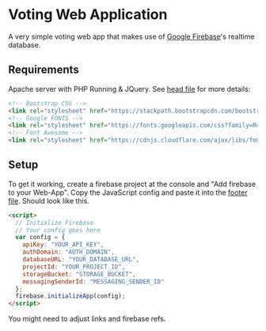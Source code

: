 # Voting Web Application
A very simple voting web app that makes use of [Google Firebase](https://firebase.google.com/)'s realtime database. 
## Requirements
Apache server with PHP Running & JQuery. See [head file](https://github.com/MisterXY89/voting/blob/master/src/includes/head.php) for more details:

```html
<!-- Bootstrap CSS -->
<link rel="stylesheet" href="https://stackpath.bootstrapcdn.com/bootstrap/4.1.3/css/bootstrap.min.css" integrity="sha384-MCw98/SFnGE8fJT3GXwEOngsV7Zt27NXFoaoApmYm81iuXoPkFOJwJ8ERdknLPMO" crossorigin="anonymous">
<!-- Google FONTS -->
<link rel="stylesheet" href="https://fonts.googleapis.com/css?family=Roboto:300,300italic,700,700italic">
<!-- Font Awesome -->
<link rel="stylesheet" href="https://cdnjs.cloudflare.com/ajax/libs/font-awesome/4.7.0/css/font-awesome.min.css">
```
## Setup
To get it working, create a firebase project at the console and "Add firebase to your Web-App".
Copy the JavaScript config and paste it into the [footer file](https://github.com/MisterXY89/voting/blob/master/src/includes/footer.php).
Should look like this.
```html
<script>
  // Initialize Firebase
  // Your config goes here
  var config = {
    apiKey: "YOUR_API_KEY",
    authDomain: "AUTH_DOMAIN",
    databaseURL: "YOUR_DATABASE_URL",
    projectId: "YOUR_PROJECT_ID",
    storageBucket: "STORAGE_BUCKET",
    messagingSenderId: "MESSAGING_SENDER_ID"
  };
  firebase.initializeApp(config);
</script>
```

You might need to adjust links and firebase refs.
